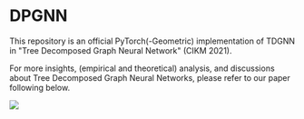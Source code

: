 # DPGNN
This repository is an official PyTorch(-Geometric) implementation of TDGNN in "Tree Decomposed Graph Neural Network" (CIKM 2021).

For more insights, (empirical and theoretical) analysis, and discussions about Tree Decomposed Graph Neural Networks, please refer to our paper following below.

![](https://github.com/mengliu1998//TDGNN/framework.png)
